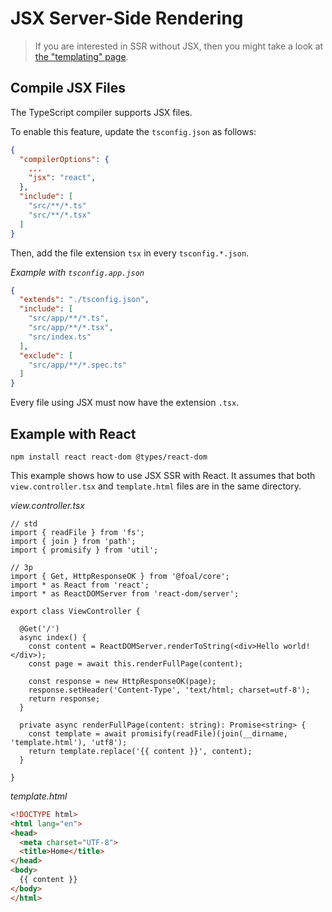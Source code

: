 # JSX Server-Side Rendering

> If you are interested in SSR without JSX, then you might take a look at [the "templating" page](../utilities/templating).

## Compile JSX Files

The TypeScript compiler supports JSX files.

To enable this feature, update the `tsconfig.json` as follows:
```json
{
  "compilerOptions": {
    ...
    "jsx": "react",
  },
  "include": [
    "src/**/*.ts"
    "src/**/*.tsx"
  ]
}

```

Then, add the file extension `tsx` in every `tsconfig.*.json`.

*Example with `tsconfig.app.json`*
```json
{
  "extends": "./tsconfig.json",
  "include": [
    "src/app/**/*.ts",
    "src/app/**/*.tsx",
    "src/index.ts"
  ],
  "exclude": [
    "src/app/**/*.spec.ts"
  ]
}
```

Every file using JSX must now have the extension `.tsx`.

## Example with React

```
npm install react react-dom @types/react-dom
```

This example shows how to use JSX SSR with React. It assumes that both `view.controller.tsx` and `template.html` files are in the same directory.

*view.controller.tsx*
```tsx
// std
import { readFile } from 'fs';
import { join } from 'path';
import { promisify } from 'util';

// 3p
import { Get, HttpResponseOK } from '@foal/core';
import * as React from 'react';
import * as ReactDOMServer from 'react-dom/server';

export class ViewController {

  @Get('/')
  async index() {
    const content = ReactDOMServer.renderToString(<div>Hello world!</div>);
    const page = await this.renderFullPage(content);

    const response = new HttpResponseOK(page);
    response.setHeader('Content-Type', 'text/html; charset=utf-8');
    return response;
  }

  private async renderFullPage(content: string): Promise<string> {
    const template = await promisify(readFile)(join(__dirname, 'template.html'), 'utf8');
    return template.replace('{{ content }}', content);
  }

}

```

*template.html*
```html
<!DOCTYPE html>
<html lang="en">
<head>
  <meta charset="UTF-8">
  <title>Home</title>
</head>
<body>
  {{ content }}
</body>
</html>
```